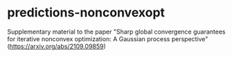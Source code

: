 # predictions-nonconvexopt
Supplementary material to the paper "Sharp global convergence guarantees for iterative nonconvex optimization: A Gaussian process perspective" (https://arxiv.org/abs/2109.09859)
